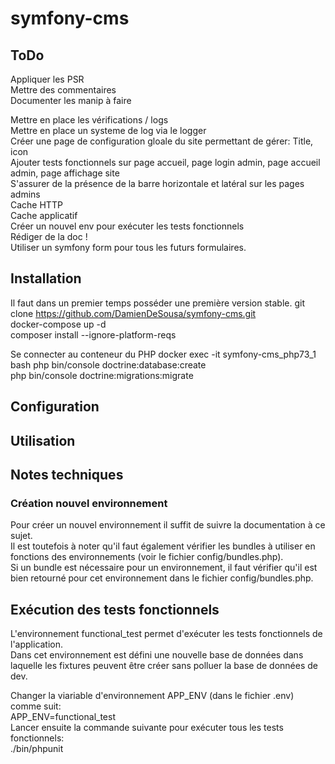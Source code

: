 # symfony-cms

## ToDo

Appliquer les PSR  
Mettre des commentaires  
Documenter les manip à faire  

Mettre en place les vérifications / logs  
Mettre en place un systeme de log via le logger  
Créer une page de configuration gloale du site permettant de gérer: Title, icon   
Ajouter tests fonctionnels sur page accueil, page login admin, page accueil admin, page affichage site  
S'assurer de la présence de la barre horizontale et latéral sur les pages admins  
Cache HTTP  
Cache applicatif  
Créer un nouvel env pour exécuter les tests fonctionnels  
Rédiger de la doc !  
Utiliser un symfony form pour tous les futurs formulaires.  

## Installation

Il faut dans un premier temps posséder une première version stable.
git clone https://github.com/DamienDeSousa/symfony-cms.git  
docker-compose up -d  
composer install --ignore-platform-reqs  

Se connecter au conteneur du PHP
docker exec -it symfony-cms_php73_1 bash
php bin/console doctrine:database:create  
php bin/console doctrine:migrations:migrate  

## Configuration

## Utilisation

## Notes techniques

### Création nouvel environnement

Pour créer un nouvel environnement il suffit de suivre la documentation à ce sujet.  
Il est toutefois à noter qu'il faut également vérifier les bundles à utiliser en fonctions des environnements (voir le fichier config/bundles.php).  
Si un bundle est nécessaire pour un environnement, il faut vérifier qu'il est bien retourné pour cet environnement dans le fichier config/bundles.php.  

## Exécution des tests fonctionnels

L'environnement functional_test permet d'exécuter les tests fonctionnels de l'application.  
Dans cet environnement est défini une nouvelle base de données dans laquelle les fixtures peuvent être créer sans polluer la base de données de dev.

Changer la viariable d'environnement APP_ENV (dans le fichier .env) comme suit:  
APP_ENV=functional_test  
Lancer ensuite la commande suivante pour exécuter tous les tests fonctionnels:  
./bin/phpunit
